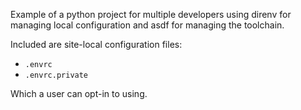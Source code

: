 Example of a python project for multiple developers using direnv for
managing local configuration and asdf for managing the toolchain.

Included are site-local configuration files:

- `.envrc`
- `.envrc.private`

Which a user can opt-in to using.
